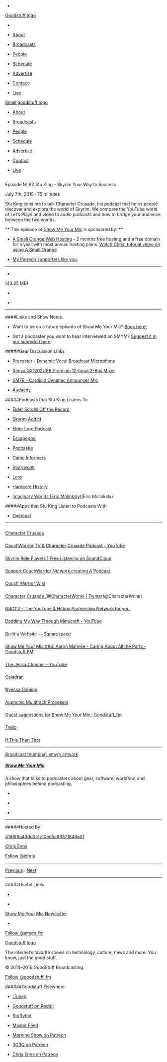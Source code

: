 

-
[Goodstuff logo](http://www.goodstuff.fm/)[](/assets/goodstuff_logo-17c1fe6f378352de5d7345f76152130b.svg)

-


-  [About](/about)

-  [Broadcasts](/broadcasts)

-  [People](/people)

-  [Schedule](/schedule)

-  [Advertise](/advertise)

-  [Contact](/contact)

-  [Live](/live)


[Small goodstuff logo](http://www.goodstuff.fm/)[](/assets/small_goodstuff_logo-bf032e72b9ec41494f4d90905f1ad619.svg)


-  [About](/about)

-  [Broadcasts](/broadcasts)

-  [People](/people)

-  [Schedule](/schedule)

-  [Advertise](/advertise)

-  [Contact](/contact)

-  [Live](/live)


##
Episode № 92
Stu King - Skyrim Your Way to Success


July 7th, 2015
&middot;
75
minutes


Stu King joins me to talk Character Crusade, his podcast that helps people discover and explore the world of Skyrim. We compare the YouTube world of Let&rsquo;s Plays and video to audio podcasts and how to bridge your audience between the two worlds.


**
This episode of
[Show Me Your Mic](/smym)
is sponsored by:
**


-  [A Small Orange Web Hosting](http://asmallorange.7eer.net/c/144877/177701/3107) - 2 months free hosting and a free domain for a year with most annual hosting plans.  [Watch Chris' tutorial video on using A Small Orange](https://www.youtube.com/watch?v=_dQr69-dkbU)

-  [My Patreon supporters like you](http://www.patreon.com/ichris).


------------------------------


-
[](http://podcasts-1.feedpress.co/10590/smym-92.mp3)(43.25 MB)

-
[](http://twitter.com/intent/tweet?text=Show%20Me%20Your%20Mic%20%E2%84%96%2092%20on%20@goodstuff_fm%20-%20http://goodstuff.fm/smym/92)

-
[](http://www.facebook.com/sharer/sharer.php?u=http://goodstuff.fm/smym/92)


------------------------------


####Links and Show Notes

- Want to be on a future episode of Show Me Your Mic?  [Book here!](https://goodstuff.appointlet.com)

- Got a podcaster you want to hear interviewed on SMYM?  [Suggest it in our subreddit here](https://www.reddit.com/r/Goodstuff_fm/comments/3c1jn3/guest_suggestions_for_show_me_your_mic/).


#####Gear Discussion Links


-  [Procaster - Dynamic Vocal Broadcast Microphone](http://www.bhphotovideo.com/c/product/470257-REG/Rode_PROCASTER_Procaster_Dynamic_Vocal.html/BI/19457/KBID/11631/kw/ROPROCASTER/DFF/d10-v2-t1-xROPROCASTER)

-  [Xenyx QX1202USB Premium 12-Input 2-Bus Mixer](http://www.bhphotovideo.com/c/product/862116-REG/Behringer_QX1202USB_Xenyx_QX1202USB_Premium_12_Input.html/BI/19457/KBID/11631/kw/BEQX1202USB/DFF/d10-v2-t1-xBEQX1202USB)

-  [SM7B - Cardioid Dynamic Announcer Mic](http://www.bhphotovideo.com/c/product/225820-REG/Shure_SM7B_SM7B_Cardioid_Dynamic.html/BI/19457/KBID/11631/kw/SHSM7B/DFF/d10-v2-t1-xSHSM7B)

-  [Audacity](http://audacityteam.org)


#####Podcasts that Stu King Listens To


-  [Elder Scrolls Off the Record](http://www.elderscrollsofftherecord.com)

-  [Skyrim Addict](http://www.stitcher.com/podcast/a-skyrim-addict-podcast/a-skyrim-addict)

-  [Elder Lore Podcast](https://elderlore.wordpress.com)

-  [Escapepod](http://escapepod.org)

-  [Podcastle](http://podcastle.org)

-  [Game Informers](https://www.gameinformer.com/p/gishow.aspx)

-  [Storywonk](http://storywonk.com)

-  [Lore](http://www.lorepodcast.com)

-  [Hardcore History](http://www.dancarlin.com/hardcore-history-series/)

-  [Imaginary Worlds (Eric Molinksly)](http://www.imaginaryworldspodcast.org)(Eric Molinksly)


#####Apps that Stu King Listen to Podcasts With


-  [Overcast](https://overcast.fm/)


------------------------------


#####
[Character Crusade](http://www.charactercrusade.com/#skyrimpodcast)


#####
[CouchWarrior TV & Character Crusade Podcast - YouTube](https://www.youtube.com/channel/UCoEPf-YMIzHppdUN1DKd3GQ)


#####
[Skyrim Role Players | Free Listening on SoundCloud](https://soundcloud.com/character-crusade)


#####
[Support CouchWarrior Network creating A Podcast](https://www.patreon.com/Crusade?ty=h)


#####
[Couch Warrior Wiki](http://couch-warrior.wikia.com/wiki/Couch_Warrior_Wiki)


#####
[Character Crusade (@CharacterWonk) | Twitter](https://twitter.com/CharacterWonk)(@CharacterWonk)


#####
[N4GTV - The YouTube & Hitbox Partnership Network for you.](http://www.n4gtv.com/)


#####
[Dadding My Way Through Minecraft - YouTube](https://www.youtube.com/user/ichrisplaysminecraft/videos)


#####
[Build a Website — Squarespace](http://www.squarespace.com/)


#####
[Show Me Your Mic #86: Aaron Mahnke - Caring About All the Parts - Goodstuff FM](http://goodstuff.fm/smym/86)


#####
[The Jessa Channel - YouTube](https://www.youtube.com/user/TheJessaChannel/videos)


#####
[Caladran](https://www.youtube.com/channel/UCmBmS1glUJpmdfc0kNGdg8A)


#####
[Nyessa Gaming](https://www.youtube.com/channel/UCbgesYNJHlw8Pg8IRJAqERg)


#####
[Auphonic Multitrack Processor](https://auphonic.com/multitrack)


#####
[Guest suggestions for Show Me Your Mic : Goodstuff_fm](https://www.reddit.com/r/Goodstuff_fm/comments/3c1jn3/guest_suggestions_for_show_me_your_mic/)


#####
[Trello](https://trello.com/ichris/recommend)


#####
[If This Then That](https://ifttt.com)


------------------------------


[Broadcast thumbnail smym artwork](/smym)[](https://goodstuffs3.s3.amazonaws.com/uploads/broadcast/image/18/broadcast_thumbnail_smym_artwork.png)

##### [Show Me Your Mic](/smym)


A show that talks to podcasters about gear, software, workflow, and philosophies behind podcasting.

-
[](https://geo.itunes.apple.com/ca/podcast/show-me-your-mic/id602836998?mt=2&at=10l4Ki)

-
[](http://feeds.goodstuff.fm/smym)

-
[](mailto:chris+smym@goodstuff.fm?cc=sponsorship%40goodstuff.fm&subject=%5BGoodStuff%20FM%5D%20Sponsorship%20Inquiry%20for%20Show%20Me%20Your%20Mic)


------------------------------


#####Hosted By


[4198f9a43dd0c1c10ed5c89371849a01](/people/chris-enns)[](http://gravatar.com/avatar/4198f9a43dd0c1c10ed5c89371849a01.png?s=300&r=pg)

[Chris Enns](/people/chris-enns)


[Follow @ichris](https://twitter.com/ichris)


------------------------------


[Previous](/smym/91)
&middot;
[Next](/smym/93)


------------------------------


#####Useful Links

-
[](mailto:chris+smym@goodstuff.fm?subject=%5BGoodstuff%20FM%5D%20Feedback%20for%20Show%20Me%20Your%20Mic)

-
[Show Me Your Mic Newsletter](http://www.goodstuff.fm/smym/newsletter)


-
[Follow @smym_fm](https://twitter.com/smym_fm)


[Goodstuff logo](http://www.goodstuff.fm/)[](/assets/goodstuff_logo-17c1fe6f378352de5d7345f76152130b.svg)


The internet’s favorite shows on technology, culture, news and more. You know, just the good stuff.


&copy; 2014&ndash;2016 GoodStuff Broadcasting.

[Follow @goodstuff_fm](https://twitter.com/goodstufffm)


######Goodstuff Elsewhere

-  [iTunes](https://itunes.apple.com/us/artist/goodstuff-fm/id843385597?mt=2)

-  [Goodstuff on Reddit](https://www.reddit.com/r/Goodstuff_fm/)

-  [Stuffybot](http://stuffybot.goodstuff.fm)

-  [Master Feed](/master/feed)

-  [Morning Show on Patreon](https://www.patreon.com/morningshow)

-  [3G3Q on Patreon](https://www.patreon.com/3g3q)

-  [Chris Enns on Patreon](https://www.patreon.com/ichris)
